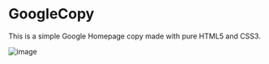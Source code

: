 # GoogleCopy
This is a simple Google Homepage copy made with pure HTML5 and CSS3.

![image](https://user-images.githubusercontent.com/54969894/106365209-b8726d00-6312-11eb-8032-52da786c4748.png)
